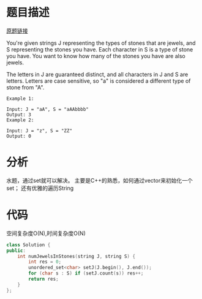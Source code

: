 
# 题目描述
[原题链接](https://leetcode.com/problems/jewels-and-stones)

You're given strings J representing the types of stones that are jewels, and S representing the stones you have.  Each character in S is a type of stone you have.  You want to know how many of the stones you have are also jewels.

The letters in J are guaranteed distinct, and all characters in J and S are letters. Letters are case sensitive, so "a" is considered a different type of stone from "A".

```
Example 1:

Input: J = "aA", S = "aAAbbbb"
Output: 3
Example 2:

Input: J = "z", S = "ZZ"
Output: 0
```

<!--more-->

# 分析
水题，通过set就可以解决。
主要是C++的熟悉，如何通过vector来初始化一个set；
还有优雅的遍历String

# 代码
空间复杂度O(N),时间复杂度O(N)
```C++
class Solution {
public:
    int numJewelsInStones(string J, string S) {
        int res = 0;
        unordered_set<char> setJ(J.begin(), J.end());
        for (char s : S) if (setJ.count(s)) res++;
        return res;
    }
};
```
            